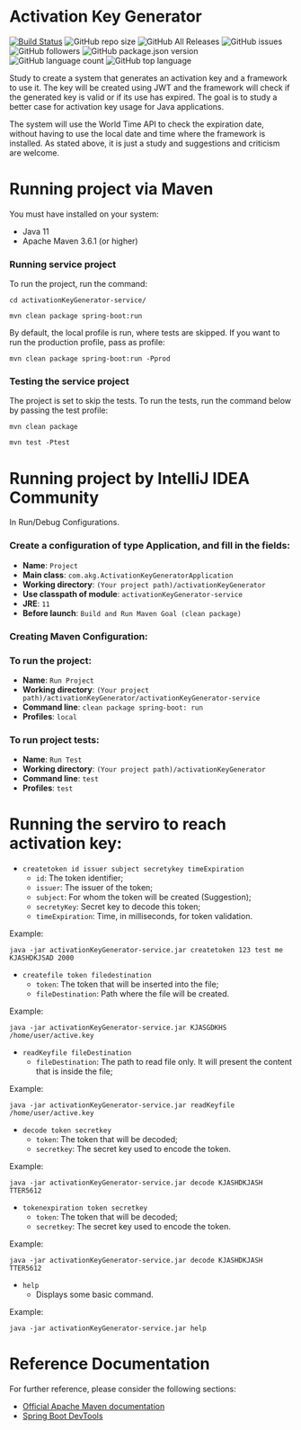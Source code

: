 # Activation Key Generator

[![Build Status](https://travis-ci.org/danielso2007/activationKeyGenerator.svg?branch=master)](https://travis-ci.org/danielso2007/activationKeyGenerator) ![GitHub repo size](https://img.shields.io/github/repo-size/danielso2007/activationKeyGenerator.svg) ![GitHub All Releases](https://img.shields.io/github/downloads/danielso2007/activationKeyGenerator/total.svg) ![GitHub issues](https://img.shields.io/github/issues/danielso2007/activationKeyGenerator.svg) ![GitHub followers](https://img.shields.io/github/followers/danielso2007.svg) ![GitHub package.json version](https://img.shields.io/github/package-json/v/danielso2007/activationKeyGenerator.svg?color=green) ![GitHub language count](https://img.shields.io/github/languages/count/danielso2007/activationKeyGenerator.svg) ![GitHub top language](https://img.shields.io/github/languages/top/danielso2007/activationKeyGenerator.svg)

Study to create a system that generates an activation key and a framework to use it. The key will be created using JWT and the framework will check if the generated key is valid or if its use has expired.
The goal is to study a better case for activation key usage for Java applications.

The system will use the World Time API to check the expiration date, without having to use the local date and time where the framework is installed.
As stated above, it is just a study and suggestions and criticism are welcome.

# Running project via Maven

You must have installed on your system:
- Java 11
- Apache Maven 3.6.1 (or higher)

### Running service project

To run the project, run the command:

`cd activationKeyGenerator-service/`

`mvn clean package spring-boot:run`

By default, the local profile is run, where tests are skipped. If you want to run the production profile, pass as profile:

`mvn clean package spring-boot:run -Pprod`

### Testing the service project

The project is set to skip the tests. To run the tests, run the command below by passing the test profile:

`mvn clean package`

`mvn test -Ptest`

# Running project by IntelliJ IDEA Community

In Run/Debug Configurations.

### Create a configuration of type Application, and fill in the fields:

- **Name**: `Project`
- **Main class**: `com.akg.ActivationKeyGeneratorApplication`
- **Working directory**: `(Your project path)/activationKeyGenerator`
- **Use classpath of module**: `activationKeyGenerator-service`
- **JRE**: `11`
- **Before launch**: `Build and Run Maven Goal (clean package)`

### Creating Maven Configuration:

### To run the project:

- **Name**: `Run Project`
- **Working directory**: `(Your project path)/activationKeyGenerator/activationKeyGenerator-service`
- **Command line**: `clean package spring-boot: run`
- **Profiles**: `local`

### To run project tests:

- **Name**: `Run Test`
- **Working directory**: `(Your project path)/activationKeyGenerator`
- **Command line**: `test`
- **Profiles**: `test`

# Running the serviro to reach activation key:

- `createtoken id issuer subject secretykey timeExpiration`
  - `id`: The token identifier;
  - `issuer`: The issuer of the token;
  - `subject`: For whom the token will be created (Suggestion);
  - `secretyKey`: Secret key to decode this token;
  - `timeExpiration`: Time, in milliseconds, for token validation.
  
Example:
```shell
java -jar activationKeyGenerator-service.jar createtoken 123 test me KJASHDKJSAD 2000
```

- `createfile token filedestination`
  - `token`: The token that will be inserted into the file;
  - `fileDestination`: Path where the file will be created.

Example:
```shell
java -jar activationKeyGenerator-service.jar KJASGDKHS /home/user/active.key
```

- `readKeyfile fileDestination`
  - `fileDestination`: The path to read file only. It will present the content that is inside the file;

Example:
```shell
java -jar activationKeyGenerator-service.jar readKeyfile /home/user/active.key
```

- `decode token secretkey`
  - `token`: The token that will be decoded;
  - `secretkey`: The secret key used to encode the token.

Example:
```shell
java -jar activationKeyGenerator-service.jar decode KJASHDKJASH TTER5612
```

- `tokenexpiration token secretkey`
  - `token`: The token that will be decoded;
  - `secretkey`: The secret key used to encode the token.

Example:
```shell
java -jar activationKeyGenerator-service.jar decode KJASHDKJASH TTER5612
```

- `help`
  - Displays some basic command.

Example:
```shell
java -jar activationKeyGenerator-service.jar help
```

# Reference Documentation
For further reference, please consider the following sections:

* [Official Apache Maven documentation](https://maven.apache.org/guides/index.html)
* [Spring Boot DevTools](https://docs.spring.io/spring-boot/docs/2.1.6.RELEASE/reference/htmlsingle/#using-boot-devtools)
